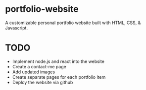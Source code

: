 # portfolio-website

A customizable personal portfolio website built with HTML, CSS, & Javascript.


# TODO

- Implement node.js and react into the website
- Create a contact-me page
- Add updated images
- Create separate pages for each portfolio item
- Deploy the website via github

